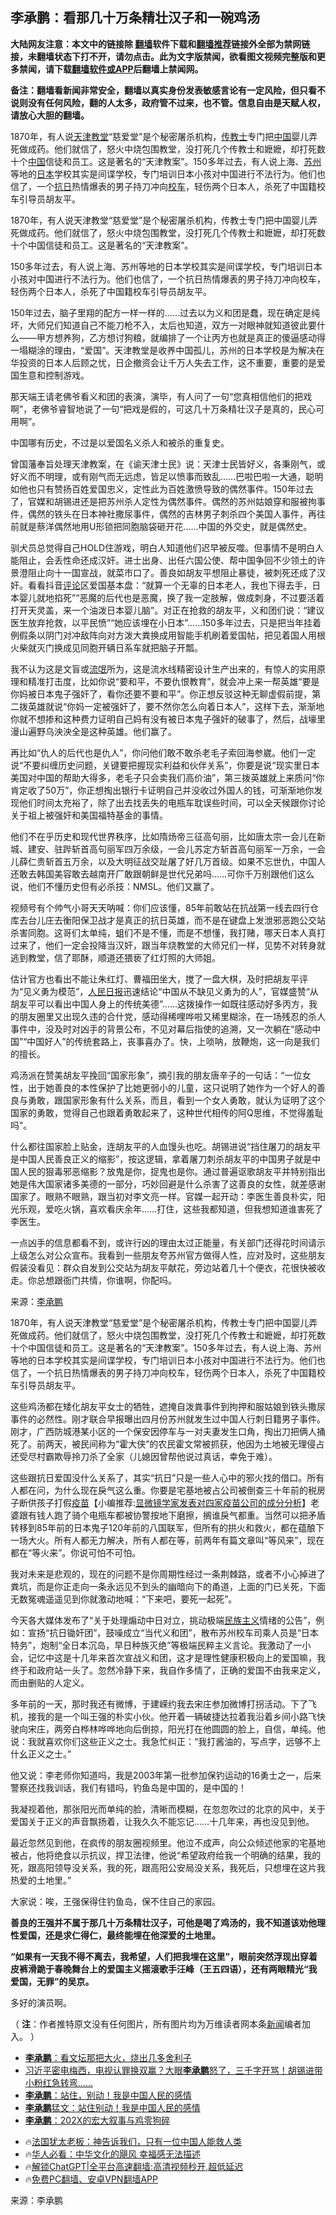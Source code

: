  <!-- 面包屑导航 --> <h2>李承鹏：看那几十万条精壮汉子和一碗鸡汤</h2> <p class="notice"><b>大陆网友注意：本文中的链接除 <a href="https://github.com/bannedbook/fanqiang" >翻墙</a>软件下载和<a href="https://github.com/killgcd/justmysocks/blob/master/README.md">翻墙推荐</a>链接外全部为禁网链接，未翻墙状态下打不开，请勿点击。此为文字版禁闻，欲看图文视频完整版和更多禁闻，请下载<a href="https://github.com/bannedbook/fanqiang">翻墙软件或APP</a>后翻墙上禁闻网。</p><p>备注：翻墙看新闻非常安全，翻墙以真实身份发表敏感言论有一定风险，但只看不说则没有任何风险，翻的人太多，政府管不过来，也不管。信息自由是天赋人权，请放心大胆的翻墙。</b></p>  <div class="entry"> <p id="summary">1870年，有人说<a href="https://www.bannedbook.org/bnews/tag/%e5%a4%a9%e6%b4%a5/" class="st_tag internal_tag" rel="tag" title="标签 天津 下的日志">天津</a><a href="https://www.bannedbook.org/bnews/tag/%e6%95%99%e5%a0%82/" class="st_tag internal_tag" rel="tag" title="标签 教堂 下的日志">教堂</a>“慈爱堂”是个秘密屠杀机构，<a href="https://www.bannedbook.org/bnews/tag/%E4%BC%A0%E6%95%99%E5%A3%AB/" class="st_tag internal_tag" rel="tag" title="标签 传教士 下的日志">传教士</a>专门把<span class='wp_keywordlink_affiliate'><a href="https://www.bannedbook.org/" title="中国" target="_blank">中国</a></span>婴儿弄死做成药。他们就信了，怒火中烧包围教堂，没打死几个传教士和嬷嬷，却打死数十个<a href="https://www.bannedbook.org/bnews/tag/%E4%B8%AD%E5%9B%BD/" class="st_tag internal_tag" rel="tag" title="标签 中国 下的日志">中国</a>信徒和员工。这是著名的“天津教案”。150多年过去，有人说上海、<a href="https://www.bannedbook.org/bnews/tag/%e8%8b%8f%e5%b7%9e/" class="st_tag internal_tag" rel="tag" title="标签 苏州 下的日志">苏州</a>等地的<a href="https://www.bannedbook.org/bnews/tag/%e6%97%a5%e6%9c%ac/" class="st_tag internal_tag" rel="tag" title="标签 日本 下的日志">日本</a>学校其实是间谍学校，专门培训日本小孩对中国进行不法行为。他们也信了，一个<a href="https://www.bannedbook.org/bnews/tag/%E6%8A%97%E6%97%A5/" class="st_tag internal_tag" rel="tag" title="标签 抗日 下的日志">抗日</a>热情爆表的男子持刀冲向<a href="https://www.bannedbook.org/bnews/tag/%e6%a0%a1%e8%bd%a6/" class="st_tag internal_tag" rel="tag" title="标签 校车 下的日志">校车</a>，轻伤两个日本人，杀死了中国籍校车引导员胡友平。</p> <p>1870年，有人说天津教堂“慈爱堂”是个秘密屠杀机构，传教士专门把中国婴儿弄死做成药。他们就信了，怒火中烧包围教堂，没打死几个传教士和嬷嬷，却打死数十个中国信徒和员工。这是著名的“天津教案”。</p> <p>150多年过去，有人说上海、苏州等地的日本学校其实是间谍学校，专门培训日本小孩对中国进行不法行为。他们也信了，一个抗日热情爆表的男子持刀冲向校车，轻伤两个日本人，杀死了中国籍校车引导员胡友平。</p> <p>150年过去，脑子里翔的配方一样一样的……过去以为义和团是蠢，现在确定是纯坏，大师兄们知道自己不能刀枪不入，太后也知道，双方一对眼神就知道彼此要什么——甲方想养狗，乙方想讨狗粮，就编排了一个让丙方也就是真正的傻逼感动得一塌糊涂的理由，“爱国”。天津教堂是收养中国孤儿，苏州的日本学校是为解决在华投资的日本人后顾之忧，日企撤资会让千万人失去工作，这不重要，重要的是爱国生意和控制游戏。</p> <p>那天端王请老佛爷看义和团的表演，演毕，有人问了一句“您真相信他们的把戏啊”，老佛爷睿智地说了一句“把戏是假的，可这几十万条精壮汉子是真的，民心可用啊”。</p> <p>中国哪有历史，不过是以爱国名义杀人和被杀的重复史。</p> <p>曾国藩奉旨处理天津教案，在《谕天津士民》说：天津士民皆好义，各秉刚气，或好义而不明理，或有刚气而无远虑，皆足以愤事而致乱……巴啦巴啦一大通，聪明如他也只有赞扬百姓爱国忠义，定性此为百姓激愤导致的偶然事件。150年过去了，官媒和胡锡进还是把苏州杀人定性为偶然事件。偶然的苏州姑娘穿和服被拘事件，偶然的铁头在日本神社撒尿事件，偶然的吉林男子刺杀四个美国人事件，再往前就是蔡洋偶然地用U形锁把同胞脑袋砸开花……中国的外交史，就是偶然史。</p> <p>驯犬员总觉得自己HOLD住游戏，明白人知道他们迟早被反噬。但事情不是明白人能阻止，会丢性命还成汉奸。进士出身、出任六国公使、帮中国争回不少领土的许景澄阻止向十一国宣战，就菜市口了。善良如胡友平想阻止暴徒，被刺死还成了汉奸。看看抖音<span class='wp_keywordlink_affiliate'><a href="https://www.bannedbook.org/bnews/comments/" title="新闻评论" target="_blank">评论</a></span>区爱国基本盘：“就算一个无辜的日本老人，我也下得去手，日本婴儿就地掐死”“恶魔的后代也是恶魔，换了我一定肢解，做成刺身，不过要活着打开天灵盖，来一个油泼日本婴儿脑”。对正在抢救的胡友平，义和团们说：“建议医生放弃抢救，以平民愤”“她应该埋在小日本”……150多年过去，只是把当年挂着例假条以阴门对冲敌阵向对方泼大粪换成用智能手机刷着爱国帖，把见着国人用根火柴就灭门换成见同胞开辆日系车就把脑子开瓢。</p>  <p>我不认为这是文盲或<span class='wp_keywordlink'><a href="https://www.bannedbook.org/forum11/topic282.html" title="禁片：评中国共产党的流氓本性" target="_blank">流氓</a></span>所为，这是流水线精密设计生产出来的，有惊人的实用原理和精准打击度，比如你说“要和平，不要仇恨教育”，就会冲上来一帮英雄“要是你妈被日本鬼子强奸了，看你还要不要和平”。你正想反驳这种无聊虚假前提，第二拨英雄就说“你妈一定被强奸了，要不然你怎么向着日本人”，这样下去，渐渐地你就不想掺和这种费力证明自己妈有没有被日本鬼子强奸的破事了，然后，战壕里漫山遍野乌泱泱全是这种英雄。他们赢了。</p> <p>再比如“仇人的后代也是仇人”，你问他们敢不敢杀老毛子索回海参崴。他们一定说“不要纠缠历史问题，关键要把握现实利益和伙伴关系”，你要是说“现实里日本美国对中国的帮助大得多，老毛子只会卖我们高价油”，第三拨英雄就上来质问“你肯定收了50万”，你正想掏出银行卡证明自己并没收过外国人的钱，可渐渐地你发现他们时间太充裕了，除了出去找丢失的电瓶车耽误些时间，可以全天候跟你讨论关于祖上被强奸和美国福特基金的事情。</p> <p>他们不在乎历史和现代世界秩序，比如隋炀帝三征高句丽，比如唐太宗一会儿在新城、建安、驻跸斩首高句丽军四万余级，一会儿苏定方斩首高句丽军一万余，一会儿薛仁贵斩首五万余，以及大明征战交趾屠了好几万首级。如果不忘世仇，中国人还敢去韩国美容敢去越南开厂敢跟朝鲜是世代兄弟吗……可你千万别跟他们这么说，他们不懂历史但有必杀技：NMSL。他们又赢了。</p> <p>视频号有个帅气小哥天天呐喊：你们应该懂，85年前敢站在抗战第一线去四行仓库去台儿庄去衡阳保卫战才是真正的抗日英雄，而不是在键盘上发泄邪恶跑公交站杀害同胞。这哥们太单纯，蛆们不是不懂，而是不想懂，我打赌，哪天日本人真打过来了，他们一定会投降当汉奸，跟当年烧教堂的大师兄们一样，见势不对转身就逃到教堂，信了耶酥，顺道还猥亵了红灯照的大师姐。</p> <p>估计官方也看出不能让朱红灯、曹福田坐大，搅了一盘大棋，及时把胡友平评为“见义勇为模范”，<span class='wp_keywordlink'><a href="https://www.bannedbook.org/forum2/topic109.html" title="透视人民日报" target="_blank">人民日报</a></span>迅速结论“中国从不缺见义勇为的人”，官媒盛赞“从胡友平可以看出中国人身上的传统美德”……这拨操作一如既往感动好多丙方，我的朋友圈里又出现久违的合什党，感动得稀哩哗啦又稀里糊涂，在一场残忍的杀人事件中，没及时对凶手的背景公布，不见对幕后指使的追溯，又一次躺在“感动中国”“中国好人”的传统套路上，丧事喜办了。快，上唢呐，放鞭炮，这一向是我们的擅长。</p> <p>鸡汤派在赞美胡友平挽回“国家形象”，摘引我的朋友唐辛子的一句话：“一位女性，出于她善良的本性保护了比她更弱小的儿童，这只说明了她作为一个好人的善良与勇敢，跟国家形象有什么关系，而且，看到一个女人勇敢，就认为证明了这个国家的勇敢，觉得自己也跟着勇敢起来了，这种世代相传的阿Q思维，不觉得羞耻吗”。</p> <p>什么都往国家脸上贴金，连胡友平的人血馒头也吃。胡锡进说“挡住屠刀的胡友平是中国人民善良正义的缩影”，按这逻辑，拿着屠刀刺杀胡友平的中国男子就是中国人民的狠毒邪恶缩影？放鬼是你，捉鬼也是你。通过普遍讴歌胡友平并特别指出她是伟大国家诸多美德的一部分，巧妙回避是什么杀害了这善良的女性，就差感谢国家了。眼熟不眼熟，跟当初对李文亮一样。官媒一起开动：李医生善良朴实，阳光乐观，爱吃火锅，喜欢看庆余年……打住，这些我都知道，但我想知道谁害死了李医生。</p> <p>一点凶手的信息都看不到，或许行凶的理由太过正能量，有关部门还得花时间请示上级怎么对公众宣布。我看到一些朋友夸苏州官方做得人性，应对及时，这些朋友假装没看见：群众自发到公交站为胡友平献花，旁边站着几十个便衣，花很快被收走。你总想跟衙门共情，你谁啊，你配吗。</p>  <p></p> <p class="src-info">来源：<a href="https://www.bannedbook.org/bnews/tag/%e6%9d%8e%e6%89%bf%e9%b9%8f/" class="st_tag internal_tag" rel="tag" title="标签 李承鹏 下的日志">李承鹏</a> </p> <p id="summary">1870年，有人说天津教堂“慈爱堂”是个秘密屠杀机构，传教士专门把中国婴儿弄死做成药。他们就信了，怒火中烧包围教堂，没打死几个传教士和嬷嬷，却打死数十个中国信徒和员工。这是著名的“天津教案”。150多年过去，有人说上海、苏州等地的日本学校其实是间谍学校，专门培训日本小孩对中国进行不法行为。他们也信了，一个抗日热情爆表的男子持刀冲向校车，轻伤两个日本人，杀死了中国籍校车引导员胡友平。</p> <p>这些鸡汤都在矮化胡友平女士的牺牲，遮掩自泼粪事件到拘押和服姑娘到铁头撒尿事件的必然性。刚才联合早报曝出四月份苏州就发生过中国人行刺日籍男子事件。刚才，广西防城港某小区的一个保安因停车与一对夫妻发生口角，掏出刀把俩人捅死了。前两天，被民间称为“霍大侠”的农民霍文常被抓获，他因为土地被无理侵占还受尽村霸欺辱拎刀杀了全家（儿媳因曾帮他说过真话，幸免于难）。</p> <p>这些跟抗日爱国没什么关系了，其实“抗日”只是一些人心中的邪火找的借口。所有人都在问，为什么现在戾气这么重。你要是宅基地被占公司被倒查三十年前的税房子断供孩子打假<span class='wp_keywordlink'><a href="https://www.bannedbook.org/bnews/topimagenews/20180408/925060.html" title="纪录片：恐怖的疫苗真相之谜" target="_blank">疫苗</a></span>【小编推荐:<a href='https://www.bannedbook.org/bnews/comments/20210902/1617622.html' target='_blank'>显微镜学家发表对四家疫苗公司的成分分析</a>】老婆跟有钱人跑了骑个电瓶车都被协警按地下磨擦，搁谁戾气都重。当然可以把矛盾转移到85年前的日本鬼子120年前的八国联军，但所有的拱火和救火，都在蕴酿下一场大火。所有人都无力解决，所有人都在等，前两年有篇文章叫“等风来”，现在都在“等火来”。你说可怕不可怕。</p> <p>我对未来是悲观的，现在的问题不是你周期性经过一条荆棘路，或者不小心掉进了粪坑，而是你正走向一条永远见不到头的幽暗向下的甬道，上面的门已关死，下面无数冤魂遥遥见到你就激动地喊：“下来吧，要死一起死”。</p> <p>今天各大媒体发布了“关于处理煽动中日对立，挑动极端<span class='wp_keywordlink'><a href="https://www.bannedbook.org/forum11/topic333.html" title="禁片：民族主义和三座大山" target="_blank">民族主义</a></span>情绪的公告”，例如：宣扬“抗日锄奸团”，鼓噪成立“当代义和团”，散布苏州校车司乘人员是“日本特务”，炮制“全日本沉岛，早日种族灭绝”等极端民粹主义言论。我激动了一小会，记忆中这是十几年来首次宣战义和团，这才是理性健康积极向上的爱国嘛，我终于和政府站一头了。忽然冷静下来，我自作多情了，正确的爱国不由我来定义，而由删贴的人定义。</p> <p>多年前的一天，那时我还有微博，于建嵘约我去宋庄参加微博打拐活动。下了飞机，接我的是一个叫王强的朴实小伙。他开着一辆破捷达拉着我沿着乡间小路飞快驶向宋庄，两旁白桦林哗哗地向后倒掠，阳光打在他圆圆的脸上，自信，单纯。他说：我就喜欢你们这些正义之士。我急忙纠正：“我打酱油的，写点字，远够不上什幺正义之士。”</p>  <p>他又说：李老师你知道吗，我是2003年第一批参加保钓运动的16勇士之一，后来警察还找我训话，我们有错吗，钓鱼岛是中国的，是中国的！</p> <p>我凝视着他，那张阳光而单纯的脸，清晰而模糊，在忽忽吹过的北京的风中，关于爱国关于正义的声音飘扬着，让我久久不能忘记……十几年来，再也没见到他。</p> <p>最近忽然见到他，在疯传的朋友圈视频里。他泣不成声，向公众倾述他家的宅基地被占，他将绝食以示抗议，捍卫法律，他说“希望政府给我一个明确的结果，我的死，跟高阳领导没关系，我的死，跟高阳公安局没关系，我死后，只想埋在这片我热爱的土地里。”</p> <p>大家说：唉，王强保得住钓鱼岛，保不住自己的家园。</p> <p><strong>善良的王强并不属于那几十万条精壮汉子，可他是喝了鸡汤的，我不知道该劝他理性爱国，还是求仁得仁，最终能埋在他深爱的土地里。</strong></p> <p><strong>“如果有一天我不得不离去，我希望，人们把我埋在这里”，眼前突然浮现出穿着皮裤滑跪于春晚舞台上的爱国主义摇滚歌手汪峰（王五四语），还有两眼精光“我爱国，无罪”的吴京。</strong></p> <p>多好的演员啊。</p> <p>（ <strong>注</strong>：作者推特原文没有任何图片，所有图片均为万维读者网本条<span class='wp_keywordlink_affiliate'><a href="https://www.bannedbook.org/" title="新闻">新闻</a></span>编者加入。 ）</p>  <p></p> <!--<div id="taboola-mid-1"></div>--><ul class='op-related-articles' title='相关阅读'> <li><a href='https://www.bannedbook.org/bnews/baitai/20240307/2009850.html' target='_blank'><b>李承鹏</b>：看文坛那把大火，烧出几多舍利子</a></li> <li><a href='https://www.bannedbook.org/bnews/comments/20240222/2004092.html' target='_blank'>习近平密电梅西，电视认罪换双赢？大眼<b>李承鹏</b>怒了，三千字开骂！胡锡进带小粉红急转弯……</a></li> <li><a href='https://www.bannedbook.org/bnews/baitai/20240216/2001747.html' target='_blank'><b>李承鹏</b>：站住，别动！我是中国人民的感情</a></li> <li><a href='https://www.bannedbook.org/bnews/comments/20240216/2001657.html' target='_blank'><b>李承鹏</b>猛文：站住别动！我是中国人民的感情</a></li> <li><a href='https://www.bannedbook.org/bnews/comments/20240103/1982528.html' target='_blank'><b>李承鹏</b>：202X的宏大叙事与鸡零狗碎</a></li> </ul> <ul class="texttj"> <li>🔥<a href="https://www.bannedbook.org/bnews/ssgc/20230219/1850782.html" target="_blank">法国犹太老板：神告诉我们，只有一位中国人能救人类</a></li> <li>🔥<a href="https://www.bannedbook.org/bnews/comments/20220220/1694796.html" target="_blank">华人必看：中华文化的飓风 幸福感无法描述</a></li> <li>🔥<a href="https://github.com/bannedbook/fanqiang/wiki/V2ray%E6%9C%BA%E5%9C%BA" target="_blank">解锁ChatGPT|全平台高速翻墙:高清视频秒开,超低延迟</a></li> <li>🔥<a href="https://github.com/bannedbook/fanqiang/wiki/%E7%A6%81%E9%97%BB%E7%BD%91%E5%AE%89%E5%8D%93%E7%BF%BB%E5%A2%99%E6%96%B0%E9%97%BBAPP" target="_blank">免费PC翻墙、安卓VPN翻墙APP</a></li> </ul><p class="src-info">来源：李承鹏 </p><a name='sharetosocial'></a> <div style="margin-bottom:5px;padding-bottom:5px;clear:both"> <div id="archive-pix-1" class="banner-ads"> <!-- AuctionX Display platform tag START --> <div id="27602x728x90x621x_ADSLOT1" clicktrack="%%CLICK_URL_ESC%%"></div>  <!-- AuctionX Display platform tag END --> </div> <div id="archive-pix-2" class="banner-ads"> <!-- AuctionX Display platform tag START --> <div id="27556x300x250x621x_ADSLOT1" clicktrack="%%CLICK_URL_ESC%%" style="margin:0 auto;text-align:center"></div>  <!-- AuctionX Display platform tag END --> </div> </div>  <div id="archive-pix-1" class="banner-ads"> <!-- AuctionX Display platform tag START --> <div id="27603x728x90x621x_ADSLOT1" clicktrack="%%CLICK_URL_ESC%%"></div>  <!-- AuctionX Display platform tag END --> </div> </div><!--END ENTRY--> 